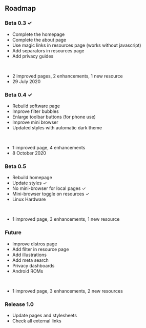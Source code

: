 ## Roadmap

### Beta 0.3 ✓

- Complete the homepage
- Complete the about page
- Use magic links in resources page (works without javascript)
- Add separators in resources page
- Add privacy guides
<br/>

- 2 improved pages, 2 enhancements, 1 new resource
- 29 July 2020

### Beta 0.4 ✓

- Rebuild software page
- Improve filter bubbles
- Enlarge toolbar buttons (for phone use)
- Improve mini browser
- Updated styles with automatic dark theme
<br/>

- 1 improved page, 4 enhancements
- 8 October 2020

### Beta 0.5

- Rebuild homepage
- Update styles ✓
- No mini-browser for local pages ✓
- Mini-browser toggle on resources ✓
- Linux Hardware
<br/>

- 1 improved page, 3 enhancements, 1 new resource

### Future

- Improve distros page
- Add filter in resource page
- Add illustrations
- Add meta search
- Privacy dashboards
- Android ROMs
<br/>

- 1 improved page, 3 enhancements, 2 new resources

### Release 1.0

- Update pages and stylesheets
- Check all external links
